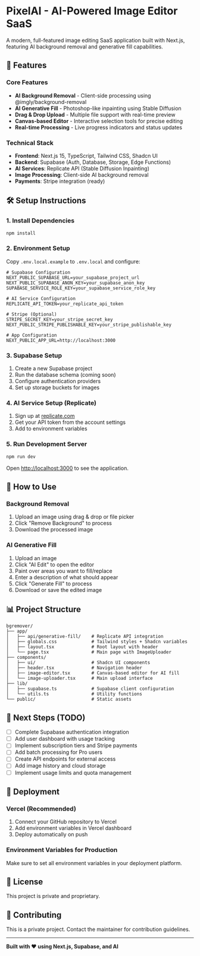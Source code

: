 # PixelAI - AI-Powered Image Editor SaaS

A modern, full-featured image editing SaaS application built with Next.js, featuring AI background removal and generative fill capabilities.

## 🚀 Features

### Core Features
- **AI Background Removal** - Client-side processing using @imgly/background-removal
- **AI Generative Fill** - Photoshop-like inpainting using Stable Diffusion
- **Drag & Drop Upload** - Multiple file support with real-time preview
- **Canvas-based Editor** - Interactive selection tools for precise editing
- **Real-time Processing** - Live progress indicators and status updates

### Technical Stack
- **Frontend**: Next.js 15, TypeScript, Tailwind CSS, Shadcn UI
- **Backend**: Supabase (Auth, Database, Storage, Edge Functions)
- **AI Services**: Replicate API (Stable Diffusion Inpainting)
- **Image Processing**: Client-side AI background removal
- **Payments**: Stripe integration (ready)

## 🛠️ Setup Instructions

### 1. Install Dependencies
```bash
npm install
```

### 2. Environment Setup
Copy `.env.local.example` to `.env.local` and configure:

```env
# Supabase Configuration
NEXT_PUBLIC_SUPABASE_URL=your_supabase_project_url
NEXT_PUBLIC_SUPABASE_ANON_KEY=your_supabase_anon_key
SUPABASE_SERVICE_ROLE_KEY=your_supabase_service_role_key

# AI Service Configuration
REPLICATE_API_TOKEN=your_replicate_api_token

# Stripe (Optional)
STRIPE_SECRET_KEY=your_stripe_secret_key
NEXT_PUBLIC_STRIPE_PUBLISHABLE_KEY=your_stripe_publishable_key

# App Configuration
NEXT_PUBLIC_APP_URL=http://localhost:3000
```

### 3. Supabase Setup
1. Create a new Supabase project
2. Run the database schema (coming soon)
3. Configure authentication providers
4. Set up storage buckets for images

### 4. AI Service Setup (Replicate)
1. Sign up at [replicate.com](https://replicate.com)
2. Get your API token from the account settings
3. Add to environment variables

### 5. Run Development Server
```bash
npm run dev
```

Open [http://localhost:3000](http://localhost:3000) to see the application.

## 🎨 How to Use

### Background Removal
1. Upload an image using drag & drop or file picker
2. Click "Remove Background" to process
3. Download the processed image

### AI Generative Fill
1. Upload an image
2. Click "AI Edit" to open the editor
3. Paint over areas you want to fill/replace
4. Enter a description of what should appear
5. Click "Generate Fill" to process
6. Download or save the edited image

## 📊 Project Structure

```
bgremover/
├── app/
│   ├── api/generative-fill/    # Replicate API integration
│   ├── globals.css             # Tailwind styles + Shadcn variables
│   ├── layout.tsx              # Root layout with header
│   └── page.tsx                # Main page with ImageUploader
├── components/
│   ├── ui/                     # Shadcn UI components
│   ├── header.tsx              # Navigation header
│   ├── image-editor.tsx        # Canvas-based editor for AI fill
│   └── image-uploader.tsx      # Main upload interface
├── lib/
│   ├── supabase.ts             # Supabase client configuration
│   └── utils.ts                # Utility functions
└── public/                     # Static assets
```

## 🔧 Next Steps (TODO)

- [ ] Complete Supabase authentication integration
- [ ] Add user dashboard with usage tracking
- [ ] Implement subscription tiers and Stripe payments
- [ ] Add batch processing for Pro users
- [ ] Create API endpoints for external access
- [ ] Add image history and cloud storage
- [ ] Implement usage limits and quota management

## 🚀 Deployment

### Vercel (Recommended)
1. Connect your GitHub repository to Vercel
2. Add environment variables in Vercel dashboard
3. Deploy automatically on push

### Environment Variables for Production
Make sure to set all environment variables in your deployment platform.

## 📝 License

This project is private and proprietary.

## 🤝 Contributing

This is a private project. Contact the maintainer for contribution guidelines.

---

**Built with ❤️ using Next.js, Supabase, and AI**
